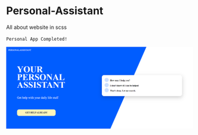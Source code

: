 # Personal-Assistant
All about website in scss

`Personal App Completed!`

![Screenshot](assets/img/screenshot.png)